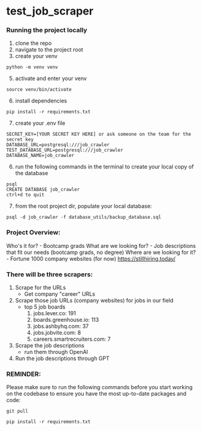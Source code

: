 # test_job_scraper

### Running the project locally
1. clone the repo<br>
2. navigate to the project root<br>
3. create your venv<br>
```
python -m venv venv
```
5. activate and enter your venv<br>
```
source venv/bin/activate
```
6. install dependencies
```
pip install -r requirements.txt
```
7. create your .env file
```
SECRET_KEY=[YOUR SECRET KEY HERE] or ask someone on the team for the secret key
DATABASE_URL=postgresql:///job_crawler
TEST_DATABASE_URL=postgresql:///job_crawler
DATABASE_NAME=job_crawler
```
6. run the following commands in the terminal to create your local copy of the database
```
psql
CREATE DATABASE job_crawler
ctrl+d to quit
```
7. from the root project dir, populate your local database:
```
psql -d job_crawler -f database_utils/backup_database.sql
```


### Project Overview:
Who's it for?
	- Bootcamp grads
What are we looking for?
	- Job descriptions that fit our needs (bootcamp grads, no degree)
Where are we looking for it?
	- Fortune 1000 company websites (for now) https://stillhiring.today/


### There will be three scrapers:
1. Scrape for the URLs
	- Get company "career" URLs
2. Scrape those job URLs (company websites) for jobs in our field
	-  top 5 job boards
		1. jobs.lever.co: 191
		2. boards.greenhouse.io: 113
		3. jobs.ashbyhq.com: 37
		4. jobs.jobvite.com: 8
		5. careers.smartrecruiters.com: 7
3. Scrape the job descriptions
	- run them through OpenAI
4. Run the job descriptions through GPT

### REMINDER:
Please make sure to run the following commands before you start working on the codebase to ensure you have the most up-to-date packages and code:
```
git pull
``` 
```
pip install -r requirements.txt
``` 

